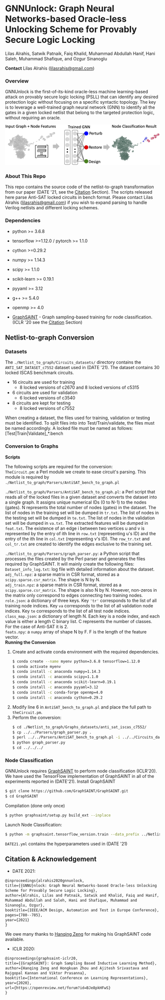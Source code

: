 # GNNUnlock: Graph Neural Networks-based Oracle-less Unlocking Scheme for Provably Secure Logic Locking
Lilas Alrahis, Satwik Patnaik, Faiq Khalid, Muhammad Abdullah Hanif, Hani Saleh, Muhammad Shafique, and Ozgur Sinanoglu

**Contact**
Lilas Alrahis (lilasrahis@gmail.com)
### Overview 
GNNUnlock is the first-of-its-kind oracle-less machine learning-based attack on provably secure logic locking (PSLL) that can identify any desired protection logic without focusing on a specific syntactic topology. The key is to leverage a well-trained graph neural network (GNN) to identify all the gates in a given locked netlist that belong to the targeted protection logic, without requiring an oracle. 

![GNNUnlock Concept](./overview_diagram.png)

### About This Repo
This repo contains the source code of the netlist-to-graph transformation from our paper (DATE '21, see the [Citation](#Citation-&-Acknowledgement) Section). The scripts released here parse Anti-SAT locked circuits in bench format. Please contact Lilas Alrahis (lilasrahis@gmail.com) if you wish to expand parsing to handle Verilog netlists and different locking schemes.
### Dependencies
* python >= 3.6.8
* tensorflow >=1.12.0  / pytorch >= 1.1.0
* cython >=0.29.2
* numpy >= 1.14.3
* scipy >= 1.1.0
* scikit-learn >= 0.19.1
* pyyaml >= 3.12
* g++ >= 5.4.0
* openmp >= 4.0

* [GraphSAINT](https://github.com/GraphSAINT/GraphSAINT) - Graph sampling-based training for node classification. (ICLR '20 see the [Citation](#Citation-&-Acknowledgement) Section)

## Netlist-to-graph Conversion
### Datasets
The `./Netlist_to_graph/Circuits_datasets/` directory contains the `ANTI_SAT_DATASET_c7552` dataset used in (DATE '21). The dataset contains 30 locked ISCAS benchmark circuits.
- 16 circuits are used for training
     - 8 locked versions of c2670 and 8 locked versions of c5315
- 6 circuits are used for validation
    - 6 locked versions of c3540
- 8 circuits are kept for testing
    - 8 locked versions of c7552
    
When creating a dataset, the files used for training, validation or testing must be identified. To split files into into Test/Train/validate, the files must be named accordingly. A locked file must be named as follows: [Test|Train|Validate]_*.bench
### Conversion to Graphs
**Scripts**  

The following scripts are required for the conversion:  
`TheCircuit.pm`: a Perl module we create to ease circuit's parsing. This module is required by `./Netlist_to_graph/Parsers/AntiSAT_bench_to_graph.pl`

`./Netlist_to_graph/Parsers/AntiSAT_bench_to_graph.pl`: a Perl script that reads all of the locked files in a given dataset and converts the dataset into a single graph. It assigns unique numerical IDs (0 to N-1) to the nodes (gates). N represents the total number of nodes (gates) in the dataset. The list of nodes in the training set will be dumped in `tr.txt`. The list of nodes in the testing set will be dumped in `te.txt`. The list of nodes in the validation set will be dumped in `va.txt`. The extracted features will be dumped in `feat.txt`. The existence of an edge i between two vertices u and v is represented by the entry of ith line in `row.txt` (representing u's ID) and the entry of the ith line in `col.txt` (representing v's ID). The `row_tr.txt` and `col_tr.txt` are created to identify the edges exclusive to the training set.  


`./Netlist_to_graph/Parsers/graph_parser.py`: a Python script that processes the files created by the Perl parser and generates the files required by GraphSAINT. It will mainly create the following files:  
`Dataset_info_log.txt`: log file with detailed information about the dataset.  
`adj_full.npz`: a sparse matrix in CSR format, stored as a `scipy.sparse.csr_matrix`. The shape is N by N.  
`adj_train.npz`: a sparse matrix in CSR format, stored as a `scipy.sparse.csr_matrix`. The shape is also N by N. However, non-zeros in the matrix only correspond to edges connecting two training nodes.  
`role.json`: a dictionary of three keys. Key `'tr'` corresponds to the list of all training node indices. Key `va` corresponds to the list of all validation node indices. Key `te` corresponds to the list of all test node indices.  
`class_map.json`: a dictionary of length N. Each key is a node index, and each value is either a length C binary list. C represents the number of classes. For the case of Anti-SAT it is 2.  
`feats.npy`: a `numpy` array of shape N by F. F is the length of the feature vector.  
**Running the Conversion**   
1) Create and activate conda environment with the required dependencies.
    ```sh
    $ conda create --name myenv python=3.6.8 tensorflow=1.12.0
    $ conda activate myenv
    $ conda install -c anaconda numpy=1.14.3
    $ conda install -c anaconda scipy=1.1.0 
    $ conda install -c anaconda scikit-learn=0.19.1
    $ conda install -c anaconda pyyaml=3.12
    $ conda install -c conda-forge openmp=4.0
    $ conda install -c anaconda cython=0.29.2
    ```
2) Modify line 6 in `AntiSAT_bench_to_graph.pl` and place the full path to `theCircuit.pm`.
3) Perform the conversion:  
    ```sh
    $ cd ./Netlist_to_graph/Graphs_datasets/anti_sat_iscas_c7552/
    $ cp ../../Parsers/graph_parser.py .
    $ perl ../../Parsers/AntiSAT_bench_to_graph.pl -i ../../Circuits_datasets/ANTI_SAT_DATASET_c7552 > log.txt
    $ python graph_parser.py
    $ cd ../../../
    ```
### Node Classification

GNNUnlock requires [GraphSAINT](https://github.com/GraphSAINT/GraphSAINT) to perform node classification (ICLR'20). We have used the TensorFlow implementation of GraphSAINT in all of the experiments reported in (DATE'21).
Install GraphSAINT
```sh
$ git clone https://github.com/GraphSAINT/GraphSAINT.git
$ cd GraphSAINT
```
Compilation (done only once)
```sh
$ python graphsaint/setup.py build_ext --inplace
```
Launch Node Classification:
```sh
$ python -m graphsaint.tensorflow_version.train --data_prefix ../Netlist_to_graph/Graphs_datasets/anti_sat_iscas_c7552 --train_config ../DATE21.yml --gpu -1 > log_training.txt
```
`DATE21.yml` contains the hyperparameters used in (DATE '21)
## Citation & Acknowledgement
* DATE 2021:
```
@inproceedings{alrahis2020gnnunlock,
title={{GNNU}nlock: Graph Neural Networks-based Oracle-less Unlocking Scheme for Provably Secure Logic Locking},
author={Alrahis, Lilas and Patnaik, Satwik and Khalid, Faiq and Hanif, Muhammad Abdullah and Saleh, Hani and Shafique, Muhammad and Sinanoglu, Ozgur},
booktitle={IEEE/ACM Design, Automation and Test in Europe Conference}, 
pages={780--785},
year={2021}
}
```
We owe many thanks to [Hanqing Zeng](https://sites.google.com/a/usc.edu/zengh/home) for making his GraphSAINT code available.
* ICLR 2020:
```
@inproceedings{graphsaint-iclr20,
title={{GraphSAINT}: Graph Sampling Based Inductive Learning Method},
author={Hanqing Zeng and Hongkuan Zhou and Ajitesh Srivastava and Rajgopal Kannan and Viktor Prasanna},
booktitle={International Conference on Learning Representations},
year={2020},
url={https://openreview.net/forum?id=BJe8pkHFwS}
}
```



